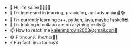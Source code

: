 - 👋 Hi, I’m kailen💫✨🌟🤩
- 👀 I’m interested in learning, practicing, and advancing🔖📚
- 🌱 I’m currently learning c++, python, java, maybe haskell😎
- 💞️ I’m looking to collaborate on anything really😋
- 📫 How to reach me kailenmbrown2003@gmail.com📩
- 😄 Pronouns: she/her👧🏾
- ⚡ Fun fact: im a taurus♉

<!---
kailenmbrown/kailenmbrown is a ✨ special ✨ repository because its `README.md` (this file) appears on your GitHub profile.
You can click the Preview link to take a look at your changes.
--->

